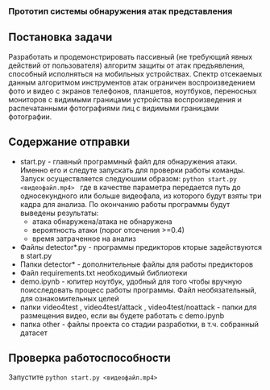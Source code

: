 ### Прототип системы обнаружения атак представления
## Постановка задачи
Разработать и продемонстрировать пассивный (не требующий явных действий от пользователя) алгоритм защиты от атак предъявления, способный исполняться на мобильных устройствах. Спектр отсекаемых данным алгоритмом инструментов атак ограничен воспроизведением фото и видео с экранов телефонов, планшетов, ноутбуков, переносных мониторов с видимыми границами устройства воспроизведения и распечатанными фотографиями лиц с видимыми границами фотографии.
## Содержание отправки
* start.py - главный программный файл для обнаружения атаки. Именно его и следуте запускать для проверки работы команды. Запуск осуществляется следуюшим образом: ```python start.py <видеофайл.mp4> ``` где в качестве параметра передается путь до односекундного или больше видеофала, из которого будут взяты три кадра для анализа. По окончанию работы программы будут выведены результаты:
  * атака обнаружена/атака не обнаружена
  * вероятность атаки (порог отсечения >=0.4)
  * время затраченное на анализ
* Файлы detector*.py - программы предикторов кторые задействуются в start.py
* Папки detector* - дополнительные файлы для работы предикторов
* Файл requirements.txt необходимый библиотеки
* demo.ipynb - юпитер ноутбук, удобный для того чтобы вручную поисследовать процесс работы программы. Файл необязательный, для ознакомительных целей
* папки video4test ,  video4test/attack ,  video4test/noattack  - папки для размещения видео, если вы будете работать с demo.ipynb
* папка other - файлы проекта со стадии разработки, в т.ч. собранный датасет
## Проверка работоспособности
Запустите ```python start.py <видеофайл.mp4> ```